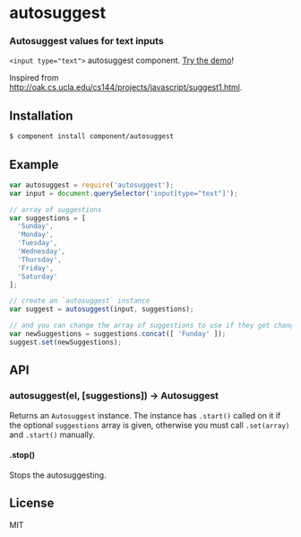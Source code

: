 
# autosuggest

### Autosuggest values for text inputs

`<input type="text">` autosuggest component. [Try the demo][demo]!

Inspired from http://oak.cs.ucla.edu/cs144/projects/javascript/suggest1.html.

## Installation

```bash
$ component install component/autosuggest
```

## Example

```js
var autosuggest = require('autosuggest');
var input = document.querySelector('input[type="text"]');

// array of suggestions
var suggestions = [
  'Sunday',
  'Monday',
  'Tuesday',
  'Wednesday',
  'Thursday',
  'Friday',
  'Saturday'
];

// create an `autosuggest` instance
var suggest = autosuggest(input, suggestions);

// and you can change the array of suggestions to use if they get change
var newSuggestions = suggestions.concat([ 'Funday' ]);
suggest.set(newSuggestions);
```

## API

### autosuggest(el, [suggestions]) → Autosuggest

Returns an `Autosuggest` instance. The instance has `.start()` called on it if the
optional `suggestions` array is given, otherwise you must call `.set(array)` and
`.start()` manually.

#### .stop()

Stops the autosuggesting.

## License

  MIT

[demo]: http://component.github.com/autosuggest/

